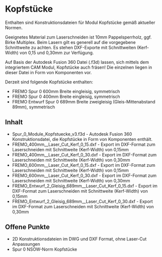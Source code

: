 # Kopfstücke

Enthalten sind Konstruktionsdateien für Modul Kopfstücke gemäß aktueller Normen.

Geeignetes Material zum Laserschneiden ist 10mm Pappelsperrholz, ggf. Birke Multiplex. Beim Lasern gilt es generell auf die vorgegebene Schnittweite zu achten. Es stehen DXF-Exporte mit Schnittweiten (Kerf-Width) von 0,15 und 0,30mm zur Verfügung.

Auf Basis der Autodesk Fusion 360 Datei (.f3d) lassen, sich mittels dem integriertem CAM Modul, Kopfstücke auch fräsen! Die einzelnen liegen in dieser Datei in Form von Komponenten vor.

Derzeit sind folgende Kopfstücke enthalten:

- FREMO Spur 0 600mm Breite eingleisig, symmetrisch
- FREMO Spur 0 400mm Breite eingleisig, symmetrisch
- FREMO Entwurf Spur 0 689mm Breite zweigleisig (Gleis-Mittenabstand 89mm), symmetrisch

## Inhalt

- Spur_0_Module_Kopfstuecke_v3.f3d - Autodesk Fusion 360 Konstruktionsdatei, die Kopfstücke in Form von Komponenten enthält.
- FREMO_400mm__Laser_Cut_Kerf_0_15.dxf - Export im DXF-Format zum Laserschneiden mit Schnittweite (Kerf-Width) von 0,15mm
- FREMO_400mm__Laser_Cut_Kerf_0_30.dxf - Export im DXF-Format zum Laserschneiden mit Schnittweite (Kerf-Width) von 0,30mm
- FREMO_600mm__Laser_Cut_Kerf_0_15.dxf - Export im DXF-Format zum Laserschneiden mit Schnittweite (Kerf-Width) von 0,15mm
- FREMO_600mm__Laser_Cut_Kerf_0_30.dxf - Export im DXF-Format zum Laserschneiden mit Schnittweite (Kerf-Width) von 0,30mm
- FREMO_Entwurf_2_Gleisig_689mm__Laser_Cut_Kerf_0_15.dxf - Export im DXF-Format zum Laserschneiden mit Schnittweite (Kerf-Width) von 0,15mm
- FREMO_Entwurf_2_Gleisig_689mm__Laser_Cut_Kerf_0_30.dxf - Export im DXF-Format zum Laserschneiden mit Schnittweite (Kerf-Width) von 0,30mm

## Offene Punkte

- 2D Konstruktionsdateien im DWG und DXF Format, ohne Laser-Cut Anpassungen
- Spur 0 NSOW-Norm Kopfstücke
